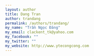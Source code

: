 ```yaml
---
layout: author
title: Dang Tran
author: trandang
permalink: /authors/trandang/
my_name: "Trần Ngọc Đăng"
my_email: clackent_tk@yahoo.com
my_facebook: ""
my_twitter: ""
my_website: http://www.ytecongcong.com
---
```


